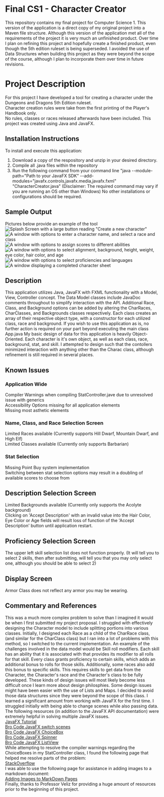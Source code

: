 # Final CS1 - Character Creator

This repository contains my final project for Computer Science 1. This version of the application is a direct copy of my original project into a Maven file structure.  Although this version of the application met all of the requirements of the project it is very much an unfinished product.  Over time I plan on refining this project and hopefully create a finished product, even though the 5th edition ruleset is being superseded.  I avoided the use of Data Structures when building this project as they were beyond the scope of the course, although I plan to incorporate them over time in future revisions.

# Project Description

For this project I have developed a tool for creating a character under the Dungeons and Dragons 5th Edition ruleset.  
Character creation rules were take from the first printing of the Player's Handbook only.  
No rules, classes or races released afterwards have been included.  This project was created using Java and JavaFX.

## Installation Instructions
To install and execute this application:
1. Download a copy of the respository and unzip in your desired directory.  
2. Compile all .java files within the repository
3. Run the following command from your command line "java --module-path="Path to your JavaFX SDK" --add-modules="javafx.controls,javafx.media,javafx.fxml" "CharacterCreator.java"
(Disclaimer:  The required command may vary if you are running an OS other than Windows)
No other installations or configurations should be required.

## Sample Output
Pictures below provide an example of the tool
![Splash Screen with a large button reading "Create a new character"](/img/SplashScreen.jpg "Character Creator Splash Screen")
![A window with options to enter a character name, and select a race and class](/img/NameRaceClass.jpg "Name, Race, and Class Selection Screen")
![A window with options to assign scores to different abilities](/img/Stats.jpg "Stat Selection Screen")
![A window with options to select alignment, background, height, weight, eye color, hair color, and age](/img/Description.jpg "Character Description Screen")
![A window with options to select proficiencies and languages](/img/Proficiency.jpg "Proficiency Selection Screen")
![A window displaying a completed character sheet](/img/Display.jpg "Character Display Screen")

## Description
This application utilizes Java, JavaFX with FXML functionality with a Model, 
View, Controller concept.  The Data Model classes include JavaDoc comments 
throughout to simplify interaction with the API.  Additional Race, Class, and 
Background options can be added by altering the CharRaces, CharClasses, and 
Backgrounds classes respectively.  Each class creates an array of their 
respective object type, with a constructor for each utilized class, race and 
background.  If you wish to use this application as is, no further action is
required on your part beyond executing the main class App.java
My basic design of data for this application is heavily Object-Oriented.  Each 
character is it's own object, as well as each class, race, background, stat, and 
skill.  I attempted to design such that the contollers minimized interaction with 
anything other than the Charac class, although refinement is still required in 
several places.

## Known Issues

### Application Wide
Compiler Warnings when compiling StatController.jave due to unresolved issue with generics</br>
Accessibility Options missing for all application elements</br>
Missing most asthetic elements

### Name, Class, and Race Selection Screen
Limited Races available (Currently supports Hill Dwarf, Mountain Dwarf, and High Elf)</br>
Limited Classes available (Currently only supports Barbarian)</br>

### Stat Selection
Missing Point Buy system implementation</br>
Switching between stat selection options may result in a doubling of available scores to choose from</br>

## Description Selection Screen
Limited Backgrounds available (Currently only supports the Acolyte background)</br>
Clicking on 'Accept Description' with an invalid value into the Hair Color, Eye Color or Age fields will result loss of function of the 'Accept Description' button until application restart.</br>

## Proficiency Selection Screen
The upper left skill selection list does not function properly. (It will tell you to select 2 skills, then after submitting, will tell you that you may only select one, although you should be able to select 2)</br>

## Display Screen
Armor Class does not reflect any armor you may be wearing.

## Commentary and References
This was a much more complex problem to solve than I imagined it would be when I 
first submitted my project proposal.  I struggled with effectively designing the 
Character model to include splitting portions into various classes.  Initially, 
I designed each Race as a child of the CharRace class, (and similar for the 
CharClass class) but I ran into a lot of problems with this method, so I switched 
to the current implementation.  An example of the challenges involved in the data 
model would be Skill roll modifiers.  Each skill has an ability that it is 
associated with that provides its modifier to all rolls for that skill.  Every 
class grants proficiency to certain skills, which adds an additional bonus to 
rolls for those skills.  Additionally, some races also add this bonus to 
specific skills.  This requires skills to get data from the Character, the 
Character's race and the Character's class to be fully developed.  These kinds 
of design issues will most likely become less difficult once I learn more about 
design philosphies.  Some design issues might have been easier with the use of 
Lists and Maps.  I decided to avoid those data structures since they were beyond 
the scope of this class.
I learned a significant amount from working with JavaFX for the first time.  I 
struggled initially with being able to change scenes while also passing data.  
The following resources (in addition to the JavaFX API documentation) were 
extremely helpful in solving multiple JavaFX issues.</br>
[JavaFX Tutorial](https://jenkov.com/tutorials/javafx/index.html)</br>
[Bro Code JavaFX switch scenes](https://www.youtube.com/watch?v=hcM-R-YOKkQ)</br>
[Bro Code JavaFX ChoiceBox](https://www.youtube.com/watch?v=hwCbXOM4_Qc)</br>
[Bro Code JavaFX Spinner](https://www.youtube.com/watch?v=hSTEVJe4HSE)</br>
[Bro Code JavaFX ListView](https://www.youtube.com/watch?v=Pqfd4hoi5cc)</br>
While attempting to resolve the compiler warnings regarding the ChoiceBoxes in 
my StatController class, I found the following page that helped me resolve parts 
of the problem:</br>
[StackOverflow](https://stackoverflow.com/questions/26195243/creating-an-observable-list-collection)</br>
I was able to use the following page for assistance in adding images to a markdown document:</br>
[Adding Images to MarkDown Pages](https://marinegeo.github.io/2018-08-10-adding-images-markdown/)</br>
Finally, thanks to Professor Veliz for providing a huge amount of resources 
prior to the beginning of this project.

